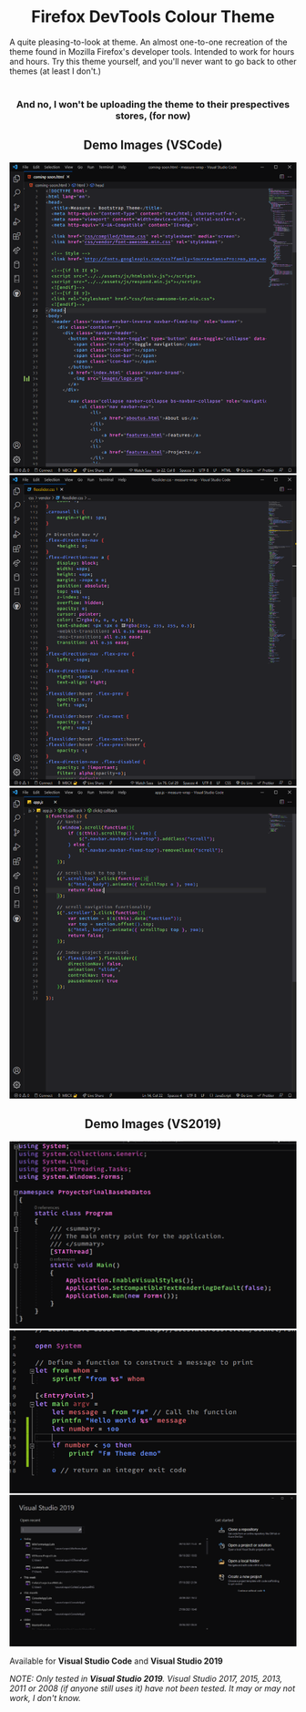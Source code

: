 <h1 align="center">
    <strong> Firefox DevTools Colour Theme</strong>
</h1>
A quite pleasing-to-look at theme. An almost one-to-one recreation of the theme found in Mozilla Firefox's developer tools.
Intended to work for hours and hours. Try this theme yourself, and you'll never want to go back to other themes (at least I don't.)
<br><br>
<h3 align="center"> 
    <strong> And no, I won't be uploading the theme to their prespectives stores, (for now) </strong>
</strong>

<h2 align="center">
    Demo Images (VSCode)
</h2>

![Visual Studio Code HTML demo theme](./assets/VS_code_html_demo.PNG)
![Visual Studio Code CSS demo theme](./assets/VS_code_css_demo.PNG)
![Visual Studio Code JavaScript demo theme](./assets/VS_code_js_demo.PNG)


<h2 align="center">
    Demo Images (VS2019)
</h2>


![Visual Studio 2019 HTML demo theme](./assets/vs2019/VS2019_csharp_demo.PNG)
![Visual Studio 2019 CSS demo theme](./assets/vs2019/VS2019_fsharp_demo.PNG)
![Visual Studio 2019 JavaScript demo theme](./assets/vs2019/VS2019_project_picker_demo.PNG)

Available for **Visual Studio Code** and **Visual Studio 2019**

_NOTE:_
_Only tested in **Visual Studio 2019**. Visual Studio 2017, 2015, 2013, 2011 or 2008 (if anyone still uses it) have not been tested. It may or may not work, I don't know._
